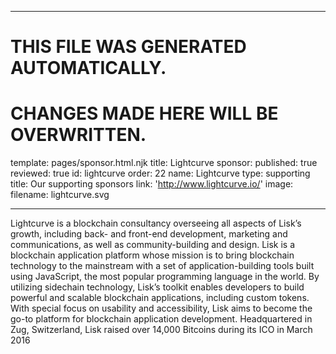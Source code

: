 ----

# THIS FILE WAS GENERATED AUTOMATICALLY.
# CHANGES MADE HERE WILL BE OVERWRITTEN.

template: pages/sponsor.html.njk
title: Lightcurve
sponsor:
  published: true
  reviewed: true
  id: lightcurve
  order: 22
  name: Lightcurve
  type: supporting
  title: Our supporting sponsors
  link: 'http://www.lightcurve.io/'
  image:
    filename: lightcurve.svg

----

Lightcurve is a blockchain consultancy overseeing all aspects of Lisk’s growth,
including back- and front-end development, marketing and communications, as
well as community-building and design. Lisk is a blockchain application
platform whose mission is to bring blockchain technology to the mainstream with
a set of application-building tools built using JavaScript, the most popular
programming language in the world. By utilizing sidechain technology, Lisk’s
toolkit enables developers to build powerful and scalable blockchain
applications, including custom tokens. With special focus on usability and
accessibility, Lisk aims to become the go-to platform for blockchain
application development. Headquartered in Zug, Switzerland, Lisk raised over
14,000 Bitcoins during its ICO in March 2016